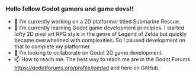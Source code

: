 ### Hello fellow Godot gamers and game devs!!
- 🔭 I’m currently working on a 2D platformer titled Submarine Rescue.
- 🌱 I’m currently learning Godot game development principles.  I started lofty 2D pixel art RPG style in the genre of Legend of Zelda but quickly became overwhelmed with complexities.  So I paused development on that to complete my platformer.
- 👯 I’m looking to collaborate on Godot 2D game development.
- 📫 How to reach me: The best way to reach me are in the Godot Forums https://godotforums.org/profile/joedad and here on GitHub.
<!--
**joehubdad/joehubdad** is a ✨ _special_ ✨ repository because its `README.md` (this file) appears on your GitHub profile.

Here are some ideas to get you started:

- 🔭 I’m currently working on a 2D platformer titled Submarine Rescue.
- 🌱 I’m currently learning Godot game development principles.  I started lofty 2D pixel art RPG style in the genre of Legend of Zelda but quickly became overwhelmed with complexities.  So I paused development on that to complete my platformer.
- 👯 I’m looking to collaborate on Godot 2D game development.
- 📫 How to reach me: The best way to reach me are in the Godot Forums https://godotforums.org/profile/joedad and here on GitHub.
-->
